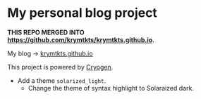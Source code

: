 # My personal blog project

**THIS REPO MERGED INTO https://github.com/krymtkts/krymtkts.github.io.**

My blog -> [krymtkts.github.io](https://krymtkts.github.io)

This project is powered by [Cryogen](http://cryogenweb.org/).

- Add a theme `solarized_light`.
  - Change the theme of syntax highlight to Solaraized dark.
